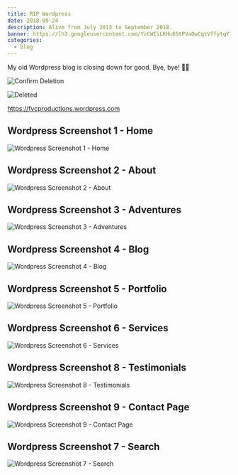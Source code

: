 ```yaml
---
title: RIP Wordpress
date: 2018-09-24
description: Alive from July 2013 to September 2018.
banner: https://lh3.googleusercontent.com/YzCWIiLKHu65tPVaOwCqtVffytqY7AtQIdKfqbM9Lcr-YJ6B1ol4q8a5GBR5Vq8Nu86TH6_mdvvtOPQLEeyaHXg6ylUG4YGLMzoOfJ5eSIXAmACxwnOFjgMexN2AVekl2EDd-_uP4y_-IkRIzeuR3aabb4hiuqbKQywgEyP1_D3DqjC4F5O2eFWrbbS0PJ_y4N4RmAOPANpF5VemdOz3BdVRuCRaYhthOnWzzVRJwJ5vQNQR_BzNd2fxz_7CzJHyppJDEkucn6Epag5TCi0wthBBcg9fNCKk-aAW3hOE5F3Ret466HifSkF2YiCHC5VbebuCTt5vbHCVU63zDyqdmS1Uv43fHXheUaqdCponx8GNikdwOv6bLBroiHwS4xBq3xElJORMXx39tn1a4ZqV1B8Yu1b86AvX6k8D8WizEIKs9UyWBKN1VvWA03RaOQ1Z8wh8_Eu0sU58TG8WYqerGtYAHT9K5B38ACJ5hunW_3ADXGsyo3w0-Bg7jwE4VqSNr0XQugTbCyHIKscLWRUt01Ak0dD65if4Wzen1g4Hb7mKw5HYzoINjHLCGUOc0IXai-WyhyxlKgg1sB7NmCwQiONHgCNIUFSgNkDnbCVYQ60YN-I38kVYNEEf6-q5XLEx=w1559-h786-no
categories:
  - blog
---
```


My old Wordpress blog is closing down for good. Bye, bye! 👋🏽️

![Confirm Deletion](https://lh3.googleusercontent.com/8mlpbM6LH6s0r9yyucmy3t4YEK6uLmSaLxsLW25OTvz5jWGoWBAN9LOR5Wu2VpdYM4JpoDdO5PeMqfqGY5RfFySXMpUg8b0ad-0bqGFku7OKbpF8AQ2H0u8JMn-lcpRFxIqcoc-gX4_pNE2VvBo47uBDOehJprbRQLShXGQ6cDZ6yN6I0_cslezpnrpAsPnrApg_8_22SZS0fI6kWrhmxvOAnKVsLzF63j5jXSAtK5HUmmXF9yhn1zA7ONQBTO7gGIjPrOH-318oUDf6w8j1XJiTp34cewbWB7c7zqK_yfJe40e1wUGaY8-ER-SixnqCvMNA2LtD9YF1GG1Y__hodcCTdaeUkE97OVREFR6dop2CaX9d85pWYTnLOAU2IwzmoK4Ta6rX5pFQzt6gHuvVaGOZCheVJRXpcasOSw6K69ashdVrUVcA7-yg6kPesPtq6hy0AG1jGkoPJV6nit3T11azQegYAGeEEjF_2JQsQE7PljB8zzuA0KmUwi_O7HwRJnhR6z6xeXKcJi80zjYDZX_72NZH1ZSinx5-BPM6myiGlwJv4GU_7O5EBlw_TyD3ZH-hTUPmLfKjEuR1LL3SbiKAA1euEeXd1qWz5z4TBIUDZOXYhe8PZYTrkokg-kDb=w1370-h969-no)

![Deleted](https://lh3.googleusercontent.com/YzCWIiLKHu65tPVaOwCqtVffytqY7AtQIdKfqbM9Lcr-YJ6B1ol4q8a5GBR5Vq8Nu86TH6_mdvvtOPQLEeyaHXg6ylUG4YGLMzoOfJ5eSIXAmACxwnOFjgMexN2AVekl2EDd-_uP4y_-IkRIzeuR3aabb4hiuqbKQywgEyP1_D3DqjC4F5O2eFWrbbS0PJ_y4N4RmAOPANpF5VemdOz3BdVRuCRaYhthOnWzzVRJwJ5vQNQR_BzNd2fxz_7CzJHyppJDEkucn6Epag5TCi0wthBBcg9fNCKk-aAW3hOE5F3Ret466HifSkF2YiCHC5VbebuCTt5vbHCVU63zDyqdmS1Uv43fHXheUaqdCponx8GNikdwOv6bLBroiHwS4xBq3xElJORMXx39tn1a4ZqV1B8Yu1b86AvX6k8D8WizEIKs9UyWBKN1VvWA03RaOQ1Z8wh8_Eu0sU58TG8WYqerGtYAHT9K5B38ACJ5hunW_3ADXGsyo3w0-Bg7jwE4VqSNr0XQugTbCyHIKscLWRUt01Ak0dD65if4Wzen1g4Hb7mKw5HYzoINjHLCGUOc0IXai-WyhyxlKgg1sB7NmCwQiONHgCNIUFSgNkDnbCVYQ60YN-I38kVYNEEf6-q5XLEx=w1559-h786-no)

https://fvcproductions.wordpress.com

## Wordpress Screenshot 1 - Home

![Wordpress Screenshot 1  - Home](https://lh3.googleusercontent.com/fcspXL2WjCBMpifQe3_Pr44gjGUfhioocSzCM2tmKSY8vC3t54SB3aV9hzyarwmdZRYTPjk5YSVuTDIP8C0jExXvdz86rhWqiM6k6uSXKKnCVgL9zMpCVFnXgNVpcwgGUxAEFJn0tjfIb7l8GSzaCcLzhhW94A0DRvGmI0KaCcgEJMnF6JaRy5bIAMvD3aNinGnvG7ZQn77-HNxptLapY5W42nIa6nvxu8Sr7UWejLzjBq0kNfiBJNDIxTmuxM21i6CGlAu6SnGOZ6JF9MVRpxpgvLnZqTr3fcGGqRCDd1ifzbaqHLfUxgH2Rc-X-fpXUqrDvKTcXctIbVAow-RU_c84O9kPKP9b_8Wu58cPqBARBe_wu8XO9Eq34c6CPpP_Y-W5nmbr3N6Cfd8TfuOBJeazEWZtg7XvzUoEaZu3m4FvdhAd8BExz9Pw8I2-IwJa4ZOCSI_V3uiCa2JB2c51S8l36rsZ6d1r_x2x6lwc5YN3c5gT-w3Z94spPf56Za73P2al7Nx3k6eErb9K8wIMsNNQ36gxC9NXD8efqi87oNVZ2zUHvkrgUlyq4Yyfknt0XCugMOpt7kuwt-UT0UCZRQF4o-oIo1Wm7oiQRQzNKLK8aBmseBoCmXwDP6aKX_Pi=w404-h970-no)

## Wordpress Screenshot 2 - About

![Wordpress Screenshot 2 - About](https://lh3.googleusercontent.com/fz0kFY0tI4E0vii2-rwj2qvn5xOfGN9auvR8Ytlsps1hlItcwSvuyNlWeklaWGr5iSL5_xogOru2sHxAJiRsTxWSYE8z4ZyRvmPeQ30JeirR_wshQHsVLBGK_9X0Svwjb2bwgekuYxfwAfwN8lt3VUVIC7z0E-ThVpe8sbBsPNd4XPsuvBCOGHmPZKxF1Car1TY0MRBAdMg6th23YFX0q6BtCNW_S61tcpsKihLjcZwingftY6ruef28Du8MHL6w3gZbrgVjVrLHb-GtZIyCupQz2cEh2m_4K5LNDKbUq6r3JU3acQ4EkPDlVpwi3OjqVWn3_bajxNEiE3euqjq98Grlx1c6xrZlqaMw-Kd18pYzyLD-vmzMbwu9G7jMUtZMxWK4uTbqXFfSaad-tA3rNZ8vL342PZ5QBjNbOHkPsGPzB1msj5jDr6f95PBWoAJA8Ka0XL-zNqx9dR84C3aw3-8J64FamaSbdB42hZmbJgSPaMKJgT7OZ3ZdxPZ25cy13tHJZHLEf7Fx1EghjJ9OxUD2tT8VHBF7kJO1_k3IJolYUno58X9z_8H7ssVWD5WPZWk4IBzWksve3kuUDOMM3sH84hoWRxvCYvjxBAXMIs70wm8W_l0P27qpXZamY9jZ=w749-h970-no)

## Wordpress Screenshot 3 - Adventures

![Wordpress Screenshot 3 - Adventures](https://lh3.googleusercontent.com/rlbhyhcq20RBOLKHQB49K7i025S18HkXHUT8ngg0XHseuAymZ9WwaglWXBm02ueSPLFGoLQB31mjjSj-ArU5Tzc72XtNhWW6Of01cjsr-4cLI30IF4tIxcvh4Uf1w2-dfIkPGbLe9imjCpQNuhpgIc0CEDkaD4FzkjhgyROza0RKaxG86PSSYuwwzEOq-lY4bh8x4jZ_jeZeE_AOJn_x_4KuqM0eSfyDl-giOPhUSh69UXoR5-iyQDaqorX3CTol23S-WHOYbrXzQLeqi8pqKYTCUiHqVzlOdQFvPA-nzCAR72Ki_8iQxVeBalDC4Ok3GbCykWfnd1lVhGp0kuW0efb_yZTHJJgBsJTba0j2VRRXC6ACcAVZGTI8cm7tyduwvoLwyd5L98Qun21j0yCvFgu3JlRDLWAQvg6A-fkPlC6q22uCyDN8Ld1Ph2ChIQsO8d1HQs5EcdAx20J5uTKxUKcuXQrzxr3sLyly23vBX2l1L5zGBaKrae-C3a1X87TrY1b0IOkO_grZnfv-P3xl-AU-xbjvGdBrfXS-O1Dm8iQXiZLR26wfTVoSYdmol02GK1B55-S1QgOILKvKU_dL6BUawCjvVBRXyhdXj9ToTSnhz50xcbBsbFORJneEpujn=w856-h969-no)

## Wordpress Screenshot 4 - Blog

![Wordpress Screenshot 4 - Blog](https://lh3.googleusercontent.com/IPtdqVFUCVisYtCB4bjom0oTnGThcFQ_igtIUVcDzR8A01BCc-3mte_zcg1LClG2nQ1FfHIBCInifJiMfVoSvrQljppWOP_2mHsnXCOpKnyAl_CEFrjMWphFLOE-hlvtfVE_f_P5hjZE82muYrF06QZa12n08CwZZZIgxoU34c_yk2z_PWGyC9tHl_Tf9KtGWdzVCYN3pOTPtyWG6X2Ls7wjULSkSkCMWArHIMh2YdXshbdGTdf3ZpbYRQ3t4_zWWqcAZp5S68s3fyH9fpbukA_AvFleNzHCVqFn0CoYus1r0v-YI8tZSg2ryndU89Qftv9EiULKCc4uFVsl3Mipx0InOsH6sfqir1eGK278YsBkQygZRZcaR8CLK_t0yL6b5E7c9lkhMbjoOWdYrRprEd-65jOlrlw0WF16iD3rUoBfIE4d387J0hevTlX_88XrVM8cfx4ANQoqX8JgMjPhrmwiEgYwlqd3Wl_QFbajqzdDlnvnTiUdL6pQQ6v89thdpazssio_W5kUfYKKMH3Pb1C75SrGdfdfzD7e7D_xASB9a-wfhGSa4vMwee3AQ6ZLFTJa_VK9xMZTiKaMQQV06CsqOvpybIx_L8DOXc7aIIJYkzjpvrC9Shl-tiO1yljL=w275-h969-no)

## Wordpress Screenshot 5 - Portfolio

![Wordpress Screenshot 5 - Portfolio](https://lh3.googleusercontent.com/ukT2UnzDpnvTLBbwyn3_xW7-PBtQ6znK_edLrotwBGvF15AGoxSJAwalykog7i5iowuJ0yBys7ng0yiSjFnosa_IYIOscAY5Qvg0INX-BMYNVsMDDCUXhLLqxEJNp21GUuzMMMMsqXDZcG8RmVgqESYtg_PUtlh7lhPg2hgPwH3b1yTB8ESToZ3_S2YABDq97AD0fVupQ3L9EYCamgQ_6fjuRDjIus_OLP_E74oVb3fHQMBLp7qNH7XJQz1gVcVseLjzri-2Lo4PcFzIlxh6ADUicN6RD8A_LaXZK0GI8aQPy3p5wzccS-gUOBc1XmYz1XIzxZWZgTaJTi3EhQj0wAZbJWRBUM5LpfsgNvZL_MWG76JS1t078BHRJ0uCGs0-fVPkC6ik7pRO6KaOlPlZpNihhlh3m2gTp_M4wTECXYjg-FireLsJxdtfDSeC6gd6ToiBapIlQ0OPqH1pJ8BlmF6Bz4mcEiC9vuZ3eK1t3b4A9BDqz0epP1lyTAXdj2b_o9Ka_SSoXLLM5eHZdzIqHUd3NvsQPAmZ3yGb-Mo9WsdR1_R8GKv8w-_RlP6hCj9exii-ISmdctqX0Lo2vwnnqUoF8ayITKiT2R38whDNGXeUDCawQ-8WE5L5CSiGtvdi=w481-h969-no)

## Wordpress Screenshot 6 - Services

![Wordpress Screenshot 6 - Services](https://lh3.googleusercontent.com/utuZlrMfbktBVo97A-UL7sl2pdA2wZf4kA6A9whsuq9UokBG6DPYO1wmeB8el2DgKxg9KE9It1BUhMNMvm0HMFj0m6vOIgI9La388XfYH3RtCty7oyXXmNuIoaRcKAWZvK77NXyJiR1_7JaigcjYNqag-fIlYCwM-mo_vX_99fXkmgQPhztfWlxxSA-hriu2-LUpeqprGilxjsnIhPu7n_GQwqC81vOaKBDwzjkvESUPi_U3e02DA2Sbt8gS2OgzpRqOSNXrZG6I6aczsDt1vzVK5hVJa6PiV43QfpAgMlY-VxmBUo5I02HTyZ5yB8osPJZICkIyyZbOBoj-XyK37UABRyCfN45N8fRMRbrCQcq5msPa68k50cP2BCNW443VU6tRvSJo_p1tNAy0Tvz4rVjwn0CqYfAZghSc2_VrFfp0EjMXV_c2rW7on11wtiozzD5jft03v--Arvh-I6E4bQoYKzKq8g1auKEGsWgwC7Wkyh2ox1D3tI-XbAJzix2rVV0KHFvqin0hd_TaNEsbmfGeKHLU3OweoxfLgSYmuZXfZONCx4z_L_ep2Byz-holGYnuKKelyinS1uNS_iTeJlxoswqRQm9jPMuPIlR3kGJkmpCbQru-j-WS6JvMpiCo=w1188-h969-no)

## Wordpress Screenshot 8 - Testimonials

![Wordpress Screenshot 8 - Testimonials](https://lh3.googleusercontent.com/XJ-tb9SwhFftahHfDljCAT5U4oNi67fGhU2xSOBde87loEnIumtxPe1Tfp-mr_UFcTHPOlLLFuTtmga4yS-g3017r1OB0uGPVMHUmk2gp8n1x6eL9uQAqKvleyqnr0zaEDqYC_yiXD_tUQoH-ni6EJ0YP9zknHobRz1yCYEbAwHjC1qsxajRFmi3x0vpmuTFCd06BFT6KR12pleU-5UYSrl60XBlC-oO6s17RQ6fj9-TQDh-F81SKB7mc3_gCwJ_RnkBqoKr_bmhR9wvW8VR74xsMiRYoZXBL_1YuDx04TF-mekDN66n6Frnw8dANuJ4QwjeOHWMsmZ61TohZS8y1ghd5SsWVPCazXhixyGTf8xLQq6AZx7C47IomDuK6ejYjc8hhq_p_wAjeIeE6Gef_-WWjVqvE36T67krZ7uiEYtY-HjTePMTji61kaDbYQB8MtB60aVlN3szQHHcComCn3AR2zWPItUyRW5yTji7s-V8T8MLtIIIhehzPw-elAmWJpQnWI44BVxKUMDosOXm4CPQGOf7aibWvw9RatOPL157BYoZXNPsPYlOiPFUyLslZwC2A8s8722Vsxio2Yq4HXxXrGEiT5S3CE5LiuKnnQjFQ1t79VnEViqoyotZ1s25=w504-h920-no)

## Wordpress Screenshot 9 - Contact Page

![Wordpress Screenshot 9 - Contact Page](https://lh3.googleusercontent.com/IEYA_qkn8Z1P9_lx1XWf6NXqSgeFEHdBLLWSvQDDgTNqjukIP46FSQnfxb9D3Xh7p-N1_z9QxD3YkqN1v8uKC5AgwcIjXb8dYF7iQgKTMjtvtUfoRB_lKkjV9JYWcQoXZ6nw_ac1GsjMet-Bdg7L4cfGGgacgUFBMO4HiRmEovD9O8kxdSiZ4bF7V50JTUy2h917jBORZakVSz4jB3UJu-dTBsAh9Ndvp9jl41A1-r7Yn7KxWdEH-4b_93ltX-IJrkRKJ5YT6M0pkyyjIaGap_bTWrpRQzljWpxc38oZ_fVDAXi3_SygVtL44pCtkhpLL1Z3uMDRz3r0aM0TdLVAMn-sYkFTfDhAQjq6Bxssp_kQBtDbkJ4pzm1yUaWUukuYJUB5O_aLUVszOaYc90UCiTb3kP2BFPX11ZpcBTHepdnDjNSlS9TRpA6WmGpX6B-L7P8LPTggaA99bp6Qzfj5bdmYc-JL5mot6eI4koKnDJ4SMLF0h5KX0FgtBtFMWXbU-Kivx8cXwv8LFHU1isPmMRS-fRIT8n5A6JNLdJZF2DPb98X3MxK3KFdLB3hJyIq2X9_rFlXtCHucNDcyiEOuffdbGnOTp64O7lnOhIg-g8iEfyTCUiZLn1JZDmPKnSm4=w830-h921-no)

## Wordpress Screenshot 7 - Search

![Wordpress Screenshot 7 - Search](https://lh3.googleusercontent.com/CPJKThVG3UVfHN_yl-2hKW65O1KhGQVNWJ8yYzpoKNKSxMdjXnyLkFcBHmt2ZOSDALGi5oLsJCyfW7VBXrfrFeq5y9hX2f0K8m5aTS8EewOnCKpDMf-27XMbVqtjvgHYFmZuM8KBGPmB1JbKdIPHsjrqyifHXDzCeBTDHtzQfUCgl3yX7nH_eCiWu3woUxrmyGhxnbkDPI4TvZWd24XTDxHasx6M4N87rtbAlSvKo6XHJsUr887XRX4JJLsJ6dcK1nhWjY9KPy2uYPjJqa6_9nk4sGYb9nl-MyPDDRNaSYiZHEOC_iQ-ABWpP6NVY0wMgMV3nLSNBidgwufyTrHIrGN9ov8yraLtaa1thsOfY3z4TKiovGHIhGyvIxQOvtCTUvfHFnBmXxxuRTX54DpTjB7SO78_Ouq2kwPp61Dno4EmAkI0ThXn9cbsQktIMEOKErgGeHK4MoG2ptvZCczwlctthliStOxTWULJzSgT5TTruA17bE_X4tp2m52QpnFGOhXOxafWNYxRIN2VhYMK4Jg4i0WJzCKckKDFHtddMNmenueMHCQigtcjw0WR4vnMLAJNNR5sXD4mIla65spsAK955WTlI2akcrJm6G37kXjQfvs9v0nqBeI3OeB5IbdV=w580-h920-no)
